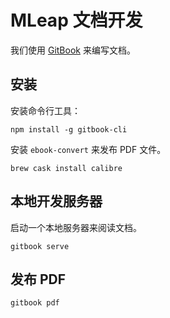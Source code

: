 # MLeap 文档开发

我们使用 [GitBook](https://www.gitbook.com/) 来编写文档。

## 安装

安装命令行工具：

```
npm install -g gitbook-cli
```

安装 `ebook-convert` 来发布 PDF 文件。


```
brew cask install calibre
```

## 本地开发服务器

启动一个本地服务器来阅读文档。

```
gitbook serve
```

## 发布 PDF

```
gitbook pdf
```
